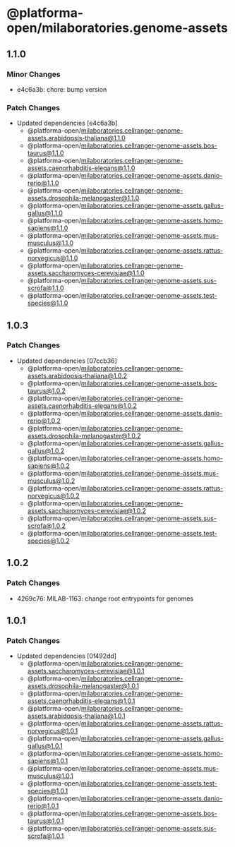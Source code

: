 # @platforma-open/milaboratories.genome-assets

## 1.1.0

### Minor Changes

- e4c6a3b: chore: bump version

### Patch Changes

- Updated dependencies [e4c6a3b]
  - @platforma-open/milaboratories.cellranger-genome-assets.arabidopsis-thaliana@1.1.0
  - @platforma-open/milaboratories.cellranger-genome-assets.bos-taurus@1.1.0
  - @platforma-open/milaboratories.cellranger-genome-assets.caenorhabditis-elegans@1.1.0
  - @platforma-open/milaboratories.cellranger-genome-assets.danio-rerio@1.1.0
  - @platforma-open/milaboratories.cellranger-genome-assets.drosophila-melanogaster@1.1.0
  - @platforma-open/milaboratories.cellranger-genome-assets.gallus-gallus@1.1.0
  - @platforma-open/milaboratories.cellranger-genome-assets.homo-sapiens@1.1.0
  - @platforma-open/milaboratories.cellranger-genome-assets.mus-musculus@1.1.0
  - @platforma-open/milaboratories.cellranger-genome-assets.rattus-norvegicus@1.1.0
  - @platforma-open/milaboratories.cellranger-genome-assets.saccharomyces-cerevisiae@1.1.0
  - @platforma-open/milaboratories.cellranger-genome-assets.sus-scrofa@1.1.0
  - @platforma-open/milaboratories.cellranger-genome-assets.test-species@1.1.0

## 1.0.3

### Patch Changes

- Updated dependencies [07ccb36]
  - @platforma-open/milaboratories.cellranger-genome-assets.arabidopsis-thaliana@1.0.2
  - @platforma-open/milaboratories.cellranger-genome-assets.bos-taurus@1.0.2
  - @platforma-open/milaboratories.cellranger-genome-assets.caenorhabditis-elegans@1.0.2
  - @platforma-open/milaboratories.cellranger-genome-assets.danio-rerio@1.0.2
  - @platforma-open/milaboratories.cellranger-genome-assets.drosophila-melanogaster@1.0.2
  - @platforma-open/milaboratories.cellranger-genome-assets.gallus-gallus@1.0.2
  - @platforma-open/milaboratories.cellranger-genome-assets.homo-sapiens@1.0.2
  - @platforma-open/milaboratories.cellranger-genome-assets.mus-musculus@1.0.2
  - @platforma-open/milaboratories.cellranger-genome-assets.rattus-norvegicus@1.0.2
  - @platforma-open/milaboratories.cellranger-genome-assets.saccharomyces-cerevisiae@1.0.2
  - @platforma-open/milaboratories.cellranger-genome-assets.sus-scrofa@1.0.2
  - @platforma-open/milaboratories.cellranger-genome-assets.test-species@1.0.2

## 1.0.2

### Patch Changes

- 4269c76: MILAB-1163: change root entrypoints for genomes

## 1.0.1

### Patch Changes

- Updated dependencies [0f492dd]
  - @platforma-open/milaboratories.cellranger-genome-assets.saccharomyces-cerevisiae@1.0.1
  - @platforma-open/milaboratories.cellranger-genome-assets.drosophila-melanogaster@1.0.1
  - @platforma-open/milaboratories.cellranger-genome-assets.caenorhabditis-elegans@1.0.1
  - @platforma-open/milaboratories.cellranger-genome-assets.arabidopsis-thaliana@1.0.1
  - @platforma-open/milaboratories.cellranger-genome-assets.rattus-norvegicus@1.0.1
  - @platforma-open/milaboratories.cellranger-genome-assets.gallus-gallus@1.0.1
  - @platforma-open/milaboratories.cellranger-genome-assets.homo-sapiens@1.0.1
  - @platforma-open/milaboratories.cellranger-genome-assets.mus-musculus@1.0.1
  - @platforma-open/milaboratories.cellranger-genome-assets.test-species@1.0.1
  - @platforma-open/milaboratories.cellranger-genome-assets.danio-rerio@1.0.1
  - @platforma-open/milaboratories.cellranger-genome-assets.bos-taurus@1.0.1
  - @platforma-open/milaboratories.cellranger-genome-assets.sus-scrofa@1.0.1
